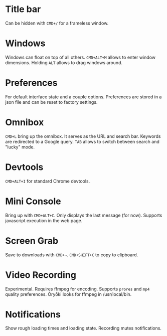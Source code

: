 # Title bar
Can be hidden with `CMD+/` for a frameless window.

# Windows
Windows can float on top of all others. `CMD+ALT+M` allows to enter window dimensions. Holding `ALT` allows to drag windows around.

# Preferences
For default interface state and a couple options. Preferences are stored in a json file and can be reset to factory settings.

# Omnibox
`CMD+L` bring up the omnibox. It serves as the URL and search bar. Keywords are redirected to a Google query. `TAB` allows to switch between search and "lucky" mode.

# Devtools
`CMD+ALT+I` for standard Chrome devtools.

# Mini Console
Bring up with `CMD+ALT+C`. Only displays the last message (for now). Supports javascript execution in the web page.

# Screen Grab
Save to downloads with `CMD+~`. `CMD+SHIFT+C` to copy to clipboard.

# Video Recording
Experimental. Requires ffmpeg for encoding. Supports `prores` and `mp4` quality preferences. Ōryōki looks for ffmpeg in /usr/local/bin.

# Notifications
Show rough loading times and loading state. Recording mutes notifications.